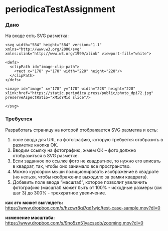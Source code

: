 # periodicaTestAssignment

### **Дано**

На входе есть SVG разметка:

```
<svg width="584" height="584" version="1.1" xmlns="http://www.w3.org/2000/svg" xmlns:xlink="http://www.w3.org/1999/xlink" viewport-fill="white">

<defs>
  <clipPath id="image-clip-path">
    <rect x="178" y="178" width="228" height="228"/>
  </clipPath>
</defs>
  
<image id="image" x="178" y="178" width="228" height="228" xlink:href="https://static.periodica.press/public/photo_dpi72.jpg" preserveAspectRatio="xMidYMid slice"/>

</svg>
```

### Требуется

Разработать страницу на которой отображается SVG разметка и есть:
1. поле ввода для URL на фотографию, которую требуется отобразить в разметке
кнопка ОК.
2. Вводим ссылку на фотографию, жмем ОК – фото должно отобразиться в SVG разметке.
3. Если заданное по ссылке фото не квадратное, то нужно его вписать в квадрат, так, чтобы оно занимало все пространство.
4. Можно курсором мыши позиционировать изображение в квадрате (но нельзя, чтобы изображение выходило за рамки квадрата).
5. Добавить поле ввода “масштаб”, которое позволит увеличить фотографию (масштаб может быть от 100% - исходные размеры (см шаг 3) до 300% - трехкратное увеличение.

**как это может выглядеть:** 
https://www.dropbox.com/s/hzcwr8qi7qd1wjc/test-case-sample.mov?dl=0 

**изменение масштаба:** 
https://www.dropbox.com/s/9no5zn51yacssob/zooming.mov?dl=0 

